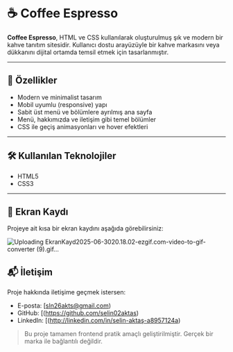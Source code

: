 # ☕ Coffee Espresso

**Coffee Espresso**, HTML ve CSS kullanılarak oluşturulmuş şık ve modern bir kahve tanıtım sitesidir. Kullanıcı dostu arayüzüyle bir kahve markasını veya dükkanını dijital ortamda temsil etmek için tasarlanmıştır.

---

## 🚀 Özellikler

- Modern ve minimalist tasarım
- Mobil uyumlu (responsive) yapı
- Sabit üst menü ve bölümlere ayrılmış ana sayfa
- Menü, hakkımızda ve iletişim gibi temel bölümler
- CSS ile geçiş animasyonları ve hover efektleri

---

## 🛠️ Kullanılan Teknolojiler

- HTML5
- CSS3

---

## 📸 Ekran Kaydı

Projeye ait kısa bir ekran kaydını aşağıda görebilirsiniz:

![Uploading EkranKayd2025-06-3020.18.02-ezgif.com-video-to-gif-converter (9).gif…]()


## 📬 İletişim

Proje hakkında iletişime geçmek istersen:

- E-posta: [sln26akts@gmail.com)
- GitHub: [(https://github.com/selin02aktas)
- LinkedIn: [(http://linkedin.com/in/selin-aktaş-a8957124a) 

> Bu proje tamamen frontend pratik amaçlı geliştirilmiştir. Gerçek bir marka ile bağlantılı değildir.
